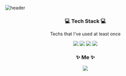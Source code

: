 ![header](https://capsule-render.vercel.app/api?type=soft&color=auto&height=230&section=header&text=JiYeonKim&fontSize=50)

<h3 align="center"> 💻 Tech Stack 💻</h3>

<p align="center"> Techs that I've used at least once </p>


<p align="center">
  <img src="https://img.shields.io/badge/Java-007396?style=flat-square&logo=Java&logoColor=white"/>
  <img src="https://img.shields.io/badge/C++-00599C?style=flat-square&logo=cplusplus&logoColor=white"/>
  <img src="https://img.shields.io/badge/Python-3766AB?style=flat-square&logo=Python&logoColor=white"/>
  <img src="https://img.shields.io/badge/Mysql-4479A1?style=flat-square&logo=Mysql&logoColor=white"/>
</p>

<h3 align="center"> ✨ Me ✨</h3>

<p align="center">
  <a href="https://www.instagram.com/_12x04/"><img src="https://img.shields.io/badge/instagram-E4405F?style=flat-square&logo=instagram&logoColor=white&link="https://www.instagram.com/_12x04/"/>
</p>
